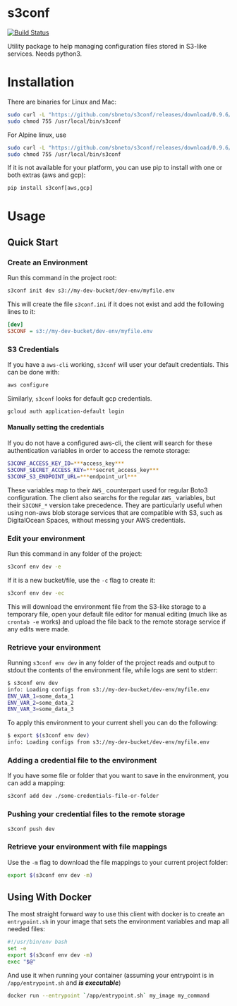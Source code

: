 # s3conf

[![Build Status](https://travis-ci.org/sbneto/s3conf.svg?branch=master)](https://travis-ci.org/sbneto/s3conf)

Utility package to help managing configuration files stored in S3-like services. Needs python3.

# Installation

There are binaries for Linux and Mac:

```bash
sudo curl -L "https://github.com/sbneto/s3conf/releases/download/0.9.6/s3conf-$(uname -s)-$(uname -m)" -o /usr/local/bin/s3conf
sudo chmod 755 /usr/local/bin/s3conf
```

For Alpine linux, use

```bash
sudo curl -L "https://github.com/sbneto/s3conf/releases/download/0.9.6/s3conf-$(uname -s)-$(uname -m)-alpine" -o /usr/local/bin/s3conf
sudo chmod 755 /usr/local/bin/s3conf
```

If it is not available for your platform, you can use pip to install with one or both extras (aws and gcp):

```python
pip install s3conf[aws,gcp]
```

# Usage

## Quick Start

### Create an Environment

Run this command in the project root:

```bash
s3conf init dev s3://my-dev-bucket/dev-env/myfile.env
```

This will create the file `s3conf.ini` if it does not exist and add the following lines to it:

```ini
[dev]
S3CONF = s3://my-dev-bucket/dev-env/myfile.env
```

### S3 Credentials

If you have a `aws-cli` working, `s3conf` will user your default credentials. This can be done with:

```bash
aws configure
```

Similarly, `s3conf` looks for default gcp credentials.

```bash
gcloud auth application-default login
```

#### Manually setting the credentials

If you do not have a configured aws-cli, the client will search for these authentication variables in
order to access the remote storage:

```bash
S3CONF_ACCESS_KEY_ID=***access_key***
S3CONF_SECRET_ACCESS_KEY=***secret_access_key***
S3CONF_S3_ENDPOINT_URL=***endpoint_url***
```

These variables map to their `AWS_` counterpart used for regular Boto3 configuration.
The client also searchs for the regular `AWS_` variables, but their `S3CONF_*` version take precedence. 
They are particularly useful when using non-aws blob storage services that are compatible with S3, 
such as DigitalOcean Spaces, without messing your AWS credentials.

### Edit your environment

Run this command in any folder of the project: 

```bash
s3conf env dev -e
```

If it is a new bucket/file, use the `-c` flag to create it:

```bash
s3conf env dev -ec
```

This will download the environment file from the S3-like storage to a temporary file, open your 
default file editor for manual editing (much like as `crontab -e` works) and upload the file back 
to the remote storage service if any edits were made.

### Retrieve your environment

Running `s3conf env dev` in any folder of the project reads and output to stdout the contents
of the environment file, while logs are sent to stderr:

```bash
$ s3conf env dev
info: Loading configs from s3://my-dev-bucket/dev-env/myfile.env
ENV_VAR_1=some_data_1
ENV_VAR_2=some_data_2
ENV_VAR_3=some_data_3
```

To apply this environment to your current shell you can do the following:

```bash
$ export $(s3conf env dev)
info: Loading configs from s3://my-dev-bucket/dev-env/myfile.env
```

### Adding a credential file to the environment

If you have some file or folder that you want to save in the environment, you can add a mapping:

```bash
s3conf add dev ./some-credentials-file-or-folder
```


### Pushing your credential files to the remote storage

```bash
s3conf push dev
```

### Retrieve your environment with file mappings

Use the `-m` flag to download the file mappings to your current project folder:

```bash
export $(s3conf env dev -m)
```

## Using With Docker

The most straight forward way to use this client with docker is to create an `entrypoint.sh` in your image 
that sets the environment variables and map all needed files:

```bash
#!/usr/bin/env bash
set -e
export $(s3conf env dev -m)
exec "$@"
```

And use it when running your container (assuming your entrypoint is in `/app/entrypoint.sh` and ***is executable***)

```bash 
docker run --entrypoint `/app/entrypoint.sh` my_image my_command 
```
